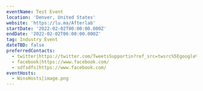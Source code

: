 ```yaml
---
eventName: Test Event
location: 'Denver, United States'
website: 'https://lu.ma/Afterlab'
startDate: '2022-02-02T00:00:00.000Z'
endDate: '2022-02-02T06:00:00.000Z'
tag: Industry Event
dateTBD: false
preferredContacts:
  - twitter|https://twitter.com/TweetsSupportin?ref_src=twsrc%5Egoogle%7Ctwcamp%5Eserp%7Ctwgr%5Eauthor
  - facebook|https://www.facebook.com/
  - sdfsdfs|https://www.facebook.com/
eventHosts:
  - WinsHosts|image.png
---
```


